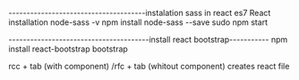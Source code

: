 --------------------------------------instalation sass in react
es7 React installation
node-sass -v
npm install node-sass --save 
sudo npm start

---------------------------------------install react bootstrap-----------
npm install react-bootstrap bootstrap

rcc + tab  (with component) /rfc + tab (whitout component) creates react file
